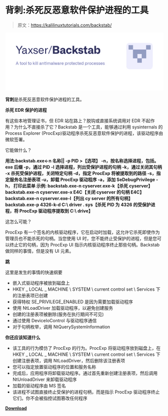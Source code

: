 # 背刺:杀死反恶意软件保护进程的工具

> 原文：<https://kalilinuxtutorials.com/backstab/>

[![Backstab : A Tool To Kill Antimalware Protected Processes](img//558d5d0d0700194d0afd994dbdbf4440.png "Backstab : A Tool To Kill Antimalware Protected Processes")](https://1.bp.blogspot.com/-74L_BNdm38s/YOaLEO6rhmI/AAAAAAAAJ6I/gtDcm1oFW7MZroGFeTx811fXxQeO-D5KgCLcBGAsYHQ/s1027/backstab%2B%25281%2529.png)

**背刺**是杀死反恶意软件保护进程的工具。

**杀死 EDR 保护的进程**

有这些本地管理证书，但 EDR 站在路上？脱钩或直接系统调用对 EDR 不起作用？为什么不直接杀了它？Backstab 是一个工具，能够通过利用 sysinternals 的 Process Explorer (ProcExp)驱动程序杀死反恶意软件保护的进程，该驱动程序由微软签署。

它能做什么？

**用法:backstab.exe<-n 名称|| -p PID >【选项】
-n，按名称选择进程，包括。exe 后缀
-p，通过 PID
-l 选择进程，列出受保护进程的句柄
-k，通过关闭其句柄
-x 杀死受保护进程，关闭特定句柄
-d，指定 ProcExp 将被提取到的路径
-s，指定服务名注册表项
-u，卸载 ProcExp 驱动程序
-a，添加 SeDebugPrivilege
-h， 打印此菜单
示例:
backstab.exe-n cyserver.exe-k【杀死 cyserver】
backstab.exe-n cyserver.exe-x E4C【关闭 cyserver 的句柄 E4C】
backstab.exe-n cyserver.exe-l【列出 cy server 的所有句柄】
backstab.exe-p 4326-k-d C:\ driver . sys【杀死 PID 为 4326 的受保护进程，将 ProcExp 驱动程序提取到 C:\ drive】**

这怎么可能？

ProcExp 有一个签名的内核驱动程序，它在启动时加载，这允许它杀死即使作为管理员也不能杀死的句柄。当您使用 UI 时，您不能终止受保护的进程，但是您可以终止它的句柄，因为 ProcExp UI 指示内核驱动程序终止那些句柄。Backstab 做同样的事情，但是没有 UI 元素。

**跳**

这里是发生的事情的快速纲要

*   嵌入式驱动程序被放到磁盘上
*   HKEY _ LOCAL _ MACHINE \ SYSTEM \ current control set \ Services 下的注册表项已创建
*   获得特权 SE_PRIVILEGE_ENABLED 是因为需要加载驱动程序
*   使用 NtLoadDriver 加载驱动程序，以避免创建服务
*   创建的注册表项被删除(服务在执行期间不可见)
*   通过使用 DeviceIoControl 与驱动程序通信
*   对于句柄枚举，调用 NtQuerySystemInformation

**你还应该知道什么**

*   该工具的行为模仿了 ProcExp 的行为。ProcExp 将驱动程序放到磁盘上，在 HKEY _ LOCAL _ MACHINE \ SYSTEM \ current control set \ Services 下创建注册表项，调用 NtLoadDriver，然后删除该注册表项
*   您可以指定放置驱动程序的位置和服务名称
*   完成后，应用程序将卸载驱动程序。通过首先重新创建注册表项，然后调用 NtUnloadDriver 来卸载驱动程序
*   加载的驱动程序由 MS 签名
*   该进程不试图直接终止受保护的进程句柄，而是指示 ProcExp 驱动程序终止它们。你不会被指控试图篡改任何程序

[**Download**](https://github.com/Yaxser/Backstab#opsec)